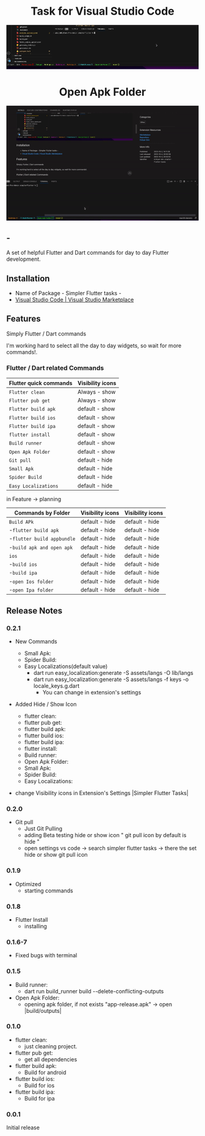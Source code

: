 <div align="center">
  <h1>Task for Visual Studio Code</h1>
</div>


![simpler-flutter-tasks-commands](images/simpler-flutter-tasks-commands_new.gif)

<div align="center">
  <h1>Open Apk Folder</h1>
</div>

![simpler-flutter-tasks-commands](images/open_apk_folder.gif)


## -
A set of helpful Flutter and Dart commands for day to day Flutter development.

## Installation


- Name of Package - Simpler Flutter tasks -
- [Visual Studio Code | Visual Studio Marketplace](https://marketplace.visualstudio.com/items?itemName=Eldiyar-Dev.simpler-flutter-tasks)

## Features

Simply Flutter / Dart commands

I'm working hard to select all the day to day widgets, so wait for more commands!.

### Flutter / Dart related Commands

| Flutter quick commands   |    Visibility icons   |
| -------------------------|-----------------------|
| `Flutter clean`          |    Always   -  show   |
| `Flutter pub get`        |    Always   -  show   |
| `Flutter build apk`      |    default  -  show   |
| `Flutter build ios`      |    default  -  show   |
| `Flutter build ipa`      |    default  -  show   |
| `flutter install`        |    default  -  show   |
| `Build runner`           |    default  -  show   |
| `Open Apk Folder`        |    default  -  show   |
| `Git pull`               |    default  -  hide   |
| `Small Apk`              |    default  -  hide   |
| `Spider Build`           |    default  -  hide   |
| `Easy Localizations`     |    default  -  hide   |


in Feature -> planning

|  Commands by Folder         |    Visibility icons   |    Visibility icons   |
| ----------------------------|-----------------------|-----------------------|
| `Build APk`                 |    default  -  hide   |    default  -  hide   |
|  -`flutter build apk`       |    default  -  hide   |    default  -  hide   |
|  -`flutter build appbundle` |    default  -  hide   |    default  -  hide   |
|  -`build apk and open apk`  |    default  -  hide   |    default  -  hide   |
| `ios`                       |    default  -  hide   |    default  -  hide   |
|  -`build ios`               |    default  -  hide   |    default  -  hide   |
|  -`build ipa`               |    default  -  hide   |    default  -  hide   |
|  -`open Ios folder`         |    default  -  hide   |    default  -  hide   |
|  -`open Ipa folder`         |    default  -  hide   |    default  -  hide   |


## Release Notes

### 0.2.1
  - New Commands
    - Small Apk:
    - Spider Build:
    - Easy Localizations(default value)
      - dart run easy_localization:generate -S assets/langs -O lib/langs
      - dart run easy_localization:generate -S assets/langs -f keys -o locale_keys.g.dart
        - You can change in extension's settings

  - Added Hide / Show Icon
    - flutter clean:
    - flutter pub get:
    - flutter build apk:
    - flutter build ios:
    - flutter build ipa:
    - flutter install:
    - Build runner:
    - Open Apk Folder:
    - Small Apk:
    - Spider Build:
    - Easy Localizations:
  
  - change Visibility icons in Extension's Settings |Simpler Flutter Tasks|

### 0.2.0

  - Git pull
    - Just Git Pulling
    - adding Beta testing hide or show icon " git pull icon by default is hide "
    - open settings vs code -> search simpler flutter tasks -> there the set hide or show git pull icon
   
### 0.1.9

- Optimized
  - starting commands

### 0.1.8

- Flutter Install
  - installing

### 0.1.6-7

- Fixed bugs with terminal

### 0.1.5

- Build runner:
  - dart run build_runner build --delete-conflicting-outputs
- Open Apk Folder:
  - opening apk folder, if not exists "app-release.apk" -> open |build/outputs|

### 0.1.0

- flutter clean:
  - just cleaning project.
- flutter pub get:
  - get all dependencies 
- flutter build apk:
  - Build for android
- flutter build ios:
  - Build for ios
- flutter build ipa:
  - Build for ipa


### 0.0.1

Initial release
